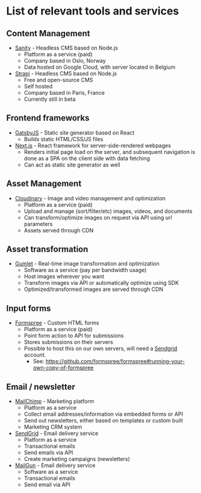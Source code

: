 # List of relevant tools and services


## Content Management
- [Sanity](https://www.sanity.io/) - Headless CMS based on Node.js
  - Platform as a service (paid)
  - Company based in Oslo, Norway
  - Data hosted on Google Cloud, with server located in Belgium
- [Strapi](https://strapi.io/) - Headless CMS based on Node.js
  - Free and open-source CMS
  - Self hosted
  - Company based in Paris, France
  - Currently still in beta


## Frontend frameworks
- [GatsbyJS](https://www.gatsbyjs.org/) - Static site generator based on React
  - Builds static HTML/CSS/JS files
- [Next.js](https://nextjs.org/) - React framework for server-side-rendered webpages
  - Renders initial page load on the server, and subsequent navigation is done as a SPA on the client side with data fetching
  - Can act as static site generator as well

## Asset Management
- [Cloudinary](https://cloudinary.com/) - Image and video management and optimization
  - Platform as a service (paid)
  - Upload and manage (sort/filter/etc) images, videos, and documents
  - Can transform/optimize images on request via API using url parameters
  - Assets served through CDN
  

## Asset transformation
- [Gumlet](https://www.gumlet.com/) - Real-time image transformation and optimization
  - Software as a service (pay per bandwidth usage)
  - Host images wherever you want
  - Transform images via API or automatically optimize using SDK
  - Optimized/transformed images are served through CDN
 

## Input forms
- [Formspree](https://formspree.io/) - Custom HTML forms
  - Platform as a service (paid)
  - Point form action to API for submissions
  - Stores submissions on their servers
  - Possible to host this on our own servers, will need a [Sendgrid](https://sendgrid.com/) account.
    - See: https://github.com/formspree/formspree#running-your-own-copy-of-formspree
    
    
## Email / newsletter
- [MailChimp](https://mailchimp.com/) - Marketing platform
  - Platform as a service
  - Collect email addresses/information via embedded forms or API
  - Send out newsletters, either based on templates or custom built
  - Marketing CRM system
- [SendGrid](https://sendgrid.com/) - Email delivery service
  - Platform as a service
  - Transactional emails
  - Send emails via API
  - Create marketing campaigns (newsletters)
- [MailGun](https://www.mailgun.com/) - Email delivery service
   - Software as a service
   - Transactional emails
   - Send email via API
